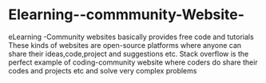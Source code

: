 # Elearning--commmunity-Website-
eLearning -Community websites basically provides free code and tutorials  These kinds of websites are open-source platforms where anyone can  share their ideas,code,project and suggestions etc. Stack overflow is the  perfect example of coding-community website where coders do share  their codes and projects etc and solve very complex problems
